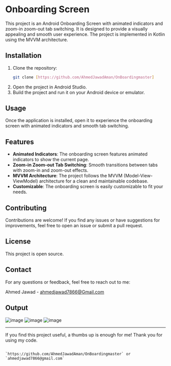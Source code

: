 # Onboarding Screen

This project is an Android Onboarding Screen with animated indicators and zoom-in zoom-out tab switching. It is designed to provide a visually appealing and smooth user experience. The project is implemented in Kotlin using the MVVM architecture.

## Installation

1. Clone the repository:
   ```sh
   git clone [https://github.com/AhmedJawadAman/OnBoardingmaster]
   ```
2. Open the project in Android Studio.
3. Build the project and run it on your Android device or emulator.

## Usage

Once the application is installed, open it to experience the onboarding screen with animated indicators and smooth tab switching.

## Features

- **Animated Indicators**: The onboarding screen features animated indicators to show the current page.
- **Zoom-in Zoom-out Tab Switching**: Smooth transitions between tabs with zoom-in and zoom-out effects.
- **MVVM Architecture**: The project follows the MVVM (Model-View-ViewModel) architecture for a clean and maintainable codebase.
- **Customizable**: The onboarding screen is easily customizable to fit your needs.

## Contributing

Contributions are welcome! If you find any issues or have suggestions for improvements, feel free to open an issue or submit a pull request.


## License

This project is open source.

## Contact

For any questions or feedback, feel free to reach out to me:

Ahmed Jawad - [ahmedjawad7866@Gmail.com](mailto:ahmedjawad7866@gmail.com)





## Output
![image](https://github.com/AhmedJawadAman/OnBoardingmaster/assets/167808966/f14988f0-d0f1-431a-a021-cb20fb8e65ae)
![image](https://github.com/AhmedJawadAman/OnBoardingmaster/assets/167808966/7265b56f-1e17-4064-8b87-0e40601bc78f)
![image](https://github.com/AhmedJawadAman/OnBoardingmaster/assets/167808966/052bad91-d60a-43ec-a5c9-e09a5c55d432)



---

If you find this project useful, a thumbs up is enough for me! Thank you for using my code.
```

`https://github.com/AhmedJawadAman/OnBoardingmaster` or `ahmedjawad7866@gmail.com`


